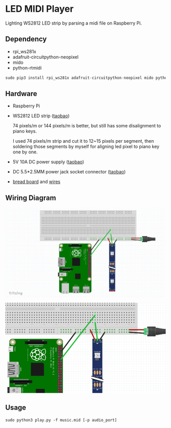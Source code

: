 # LED MIDI Player

Lighting WS2812 LED strip by parsing a midi file on Raspberry Pi.

## Dependency

- rpi_ws281x 
- adafruit-circuitpython-neopixel
- mido
- python-rtmidi

```python
sudo pip3 install rpi_ws281x adafruit-circuitpython-neopixel mido python-rtmidi
```

## Hardware

- Raspberry Pi

- WS2812 LED strip ([taobao](https://item.taobao.com/item.htm?spm=a1z09.2.0.0.3fda2e8daeF7Er&id=522197656009&_u=61v2hvc1159))

  74 pixels/m or 144 pixels/m is better, but still has some disalignment to piano keys.

  I used 74 pixels/m strip and cut it to 12~15 pixels per segment, then soldering those segments by myself for aligning led pixel to piano key one by one.

- 5V 10A DC power supply ([taobao](https://item.taobao.com/item.htm?spm=a1z09.2.0.0.3fda2e8daeF7Er&id=557471244558&_u=61v2hvc4a6b))

- DC 5.5*2.5MM power jack socket connector ([taobao](https://item.taobao.com/item.htm?spm=a1z09.2.0.0.3fda2e8daeF7Er&id=40871207077&_u=61v2hvcaa1a))

- [bread board](https://detail.tmall.com/item.htm?id=41286068835&spm=a1z09.2.0.0.3fda2e8daeF7Er&_u=61v2hvcf4c3) and [wires](https://detail.tmall.com/item.htm?id=41251229542&spm=a1z09.2.0.0.3fda2e8daeF7Er&_u=61v2hvcd854) 

## Wiring Diagram

![](/images/Snipaste_2019-09-08_19-28-24.png)

![](/images/Snipaste_2019-09-08_19-28-44.png)

## Usage

`sudo python3 play.py -f music.mid [-p audio_port]`

